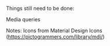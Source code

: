 Things still need to be done:

Media queries

Notes:
Icons from Material Design Icons (https://pictogrammers.com/library/mdi/)
